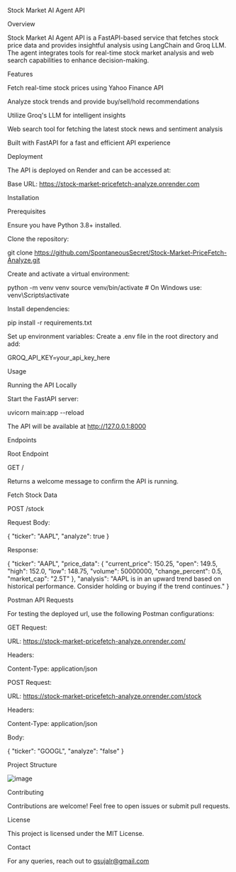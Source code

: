Stock Market AI Agent API

Overview

Stock Market AI Agent API is a FastAPI-based service that fetches stock price data and provides insightful analysis using LangChain and Groq LLM. The agent integrates tools for real-time stock market analysis and web search capabilities to enhance decision-making.

Features

Fetch real-time stock prices using Yahoo Finance API

Analyze stock trends and provide buy/sell/hold recommendations

Utilize Groq's LLM for intelligent insights

Web search tool for fetching the latest stock news and sentiment analysis

Built with FastAPI for a fast and efficient API experience

Deployment

The API is deployed on Render and can be accessed at:

Base URL: https://stock-market-pricefetch-analyze.onrender.com

Installation

Prerequisites

Ensure you have Python 3.8+ installed.

Clone the repository:

git clone https://github.com/SpontaneousSecret/Stock-Market-PriceFetch-Analyze.git

Create and activate a virtual environment:

python -m venv venv
source venv/bin/activate  # On Windows use: venv\Scripts\activate

Install dependencies:

pip install -r requirements.txt

Set up environment variables:
Create a .env file in the root directory and add:

GROQ_API_KEY=your_api_key_here

Usage

Running the API Locally

Start the FastAPI server:

uvicorn main:app --reload

The API will be available at http://127.0.0.1:8000

Endpoints

Root Endpoint

GET /

Returns a welcome message to confirm the API is running.

Fetch Stock Data

POST /stock

Request Body:

{
    "ticker": "AAPL",
    "analyze": true
}

Response:

{
    "ticker": "AAPL",
    "price_data": {
        "current_price": 150.25,
        "open": 149.5,
        "high": 152.0,
        "low": 148.75,
        "volume": 50000000,
        "change_percent": 0.5,
        "market_cap": "2.5T"
    },
    "analysis": "AAPL is in an upward trend based on historical performance. Consider holding or buying if the trend continues."
}

Postman API Requests

For testing the deployed url, use the following Postman configurations:

GET Request:

URL: https://stock-market-pricefetch-analyze.onrender.com/

Headers:

Content-Type: application/json

POST Request:

URL: https://stock-market-pricefetch-analyze.onrender.com/stock

Headers:

Content-Type: application/json

Body:

{
    "ticker": "GOOGL",
    "analyze": "false"
}

Project Structure

![image](https://github.com/user-attachments/assets/5319ed36-7a74-49ca-b556-2ec9da4b8f11)


Contributing

Contributions are welcome! Feel free to open issues or submit pull requests.

License

This project is licensed under the MIT License.

Contact

For any queries, reach out to gsujalr@gmail.com

